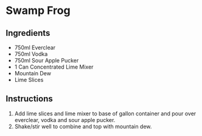 # Swamp Frog

## Ingredients

- 750ml Everclear
- 750ml Vodka
- 750ml Sour Apple Pucker
- 1 Can Concentrated Lime Mixer
- Mountain Dew
- Lime Slices

## Instructions

1. Add lime slices and lime mixer to base of gallon container and pour over everclear, vodka and sour apple pucker. 
2. Shake/stir well to combine and top with mountain dew.